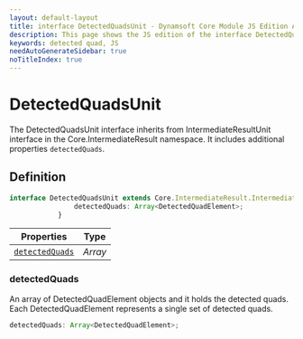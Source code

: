 ```yaml
---
layout: default-layout
title: interface DetectedQuadsUnit - Dynamsoft Core Module JS Edition API Reference
description: This page shows the JS edition of the interface DetectedQuadsUnit in Dynamsoft Core Module.
keywords: detected quad, JS
needAutoGenerateSidebar: true
noTitleIndex: true
---
```


# DetectedQuadsUnit

The DetectedQuadsUnit interface inherits from IntermediateResultUnit interface in the Core.IntermediateResult namespace. It includes additional properties `detectedQuads`.

## Definition

```ts
interface DetectedQuadsUnit extends Core.IntermediateResult.IntermediateResultUnit {
                detectedQuads: Array<DetectedQuadElement>;
            }
```

| Properties              | Type |
|----------------------|-------------|
| [`detectedQuads`](#detectedquads) | *Array<DetectedQuadsUnit>* |

### detectedQuads

An array of DetectedQuadElement objects and it holds the detected quads. Each DetectedQuadElement represents a single set of detected quads.

```ts
detectedQuads: Array<DetectedQuadElement>;
```
